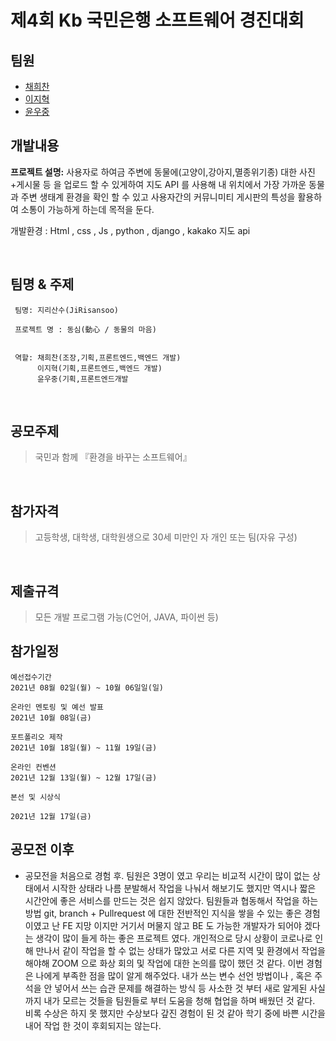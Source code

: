 # 제4회 Kb 국민은행 소프트웨어 경진대회   



## 팀원 

- [채희찬](https://github.com/chae-heechan)
- [이지혁](https://github.com/olzlgur)
- [윤우중](https://github.com/woojoung1217)


## 개발내용 

**프로젝트 설명:**
사용자로 하여금 주변에 동물에(고양이,강아지,멸종위기종) 
대한 사진+게시물 등 을 업로드 할 수 있게하여 지도 API 를 사용해 내 위치에서 가장 가까운 동물과 주변 생태계 환경을  확인 할 수 있고  사용자간의 커뮤니미티 게시판의
특성을 활용하여 소통이 가능하게 하는데 목적을 둔다.


개발환경 : Html , css , Js , python , django , kakako 지도 api 






<br>

## 팀명 & 주제 
```
 팀명: 지리산수(JiRisansoo)

 프로젝트 명 : 동심(動心 / 동물의 마음)
 

 역할: 채희찬(조장,기획,프론트엔드,백엔드 개발)
      이지혁(기획,프론트엔드,백엔드 개발)
      윤우중(기획,프론트엔드개발
```
<br>

## 공모주제
>국민과 함께 『환경을 바꾸는 소프트웨어』

<br>

## 참가자격
>고등학생, 대학생, 대학원생으로 30세 미만인 자
>개인 또는 팀(자유 구성)

<br>



## 제출규격
>모든 개발 프로그램 가능(C언어, JAVA, 파이썬 등)

## 참가일정

```
예선접수기간
2021년 08월 02일(월) ~ 10월 06일일(일)

온라인 멘토링 및 예선 발표
2021년 10월 08일(금)

포트폴리오 제작
2021년 10월 18일(월) ~ 11월 19일(금)

온라인 컨벤션
2021년 12월 13일(월) ~ 12월 17일(금)

본선 및 시상식

2021년 12월 17일(금)
```

## 공모전 이후 

-  공모전을 처음으로 경험 후. 팀원은 3명이 였고 우리는 비교적 시간이 많이 없는 상태에서 시작한 상태라 
   나름 분발해서 작업을 나눠서 해보기도 했지만 역시나 짧은 시간안에 좋은 서비스를 만드는 것은 쉽지 않았다.
   팀원들과 협동해서 작업을 하는 방법 git, branch + Pullrequest 에 대한 전반적인 지식을 쌓을 수 있는 좋은 경험이였고
   난 FE 지망 이지만 거기서 머물지 않고 BE 도 가능한 개발자가 되어야 겠다는 생각이 많이 들게 하는 
   좋은 프로젝트 였다. 개인적으로 당시 상황이 코로나로 인해 만나서 같이 작업을 할 수 없는 상태가 많았고 서로 다른 지역 및 
   환경에서 작업을 해야해 ZOOM 으로 화상 회의 및 작업에 대한 논의를 많이 했던 것 같다.
   이번 경험은 나에게 부족한 점을 많이 알게 해주었다. 내가 쓰는 변수 선언 방법이나 , 혹은 주석을 안 넣어서 쓰는 습관 문제를 해결하는 방식
   등 사소한 것 부터 새로 알게된 사실까지  내가 모르는 것들을 팀원들로 부터 도움을 청해 협업을 하며 배웠던 것 같다.
   비록 수상은 하지 못 했지만 수상보다 갚진 경험이 된 것 같아 학기 중에 바쁜 시간을 내어 작업 한 것이 후회되지는 않는다.
   
   
